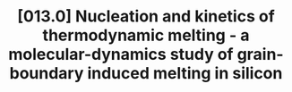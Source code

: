 ---
title: "[013.0] Nucleation and kinetics of thermodynamic melting - a molecular-dynamics study of grain-boundary induced melting in silicon"
collection: publications
permalink: /publication/013.0
citation: 'S. R. Phillpot, J. F. Lutsko, and D. Wolf, &quot;Nucleation and kinetics of thermodynamic melting - a molecular-dynamics study of grain-boundary induced melting in silicon&quot;, <i>Solid State Communications</i>, <strong>70</strong>, 265 (1989)'
---